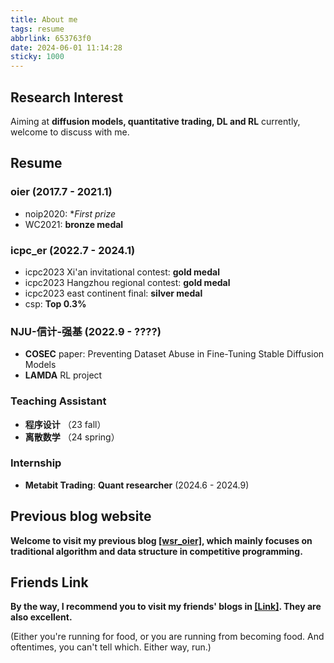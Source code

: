 ```yaml
---
title: About me
tags: resume
abbrlink: 653763f0
date: 2024-06-01 11:14:28
sticky: 1000
---
```


## Research Interest

 Aiming at **diffusion models, quantitative trading, DL and RL** currently, welcome to discuss with me.

## Resume

### **oier** (2017.7 - 2021.1)

- noip2020: **First prize*
- WC2021: **bronze medal**

### **icpc_er** (2022.7 - 2024.1)

- icpc2023 Xi'an invitational contest:  **gold medal**
- icpc2023 Hangzhou regional contest:  **gold medal**
- icpc2023 east continent final:  **silver medal**
- csp: **Top 0.3%**

### **NJU-信计-强基** (2022.9 - ????)

- **COSEC** paper: Preventing Dataset Abuse in Fine-Tuning Stable Diffusion Models
- **LAMDA** RL project

### Teaching Assistant

- **程序设计** （23 fall）
- **离散数学** （24 spring）

### Internship

- **Metabit Trading**: **Quant researcher** (2024.6 - 2024.9)

## Previous blog website

**Welcome to visit my previous blog [[wsr_oier]](https://www.luogu.com.cn/blog/wsr/), which mainly focuses on traditional algorithm and data structure in competitive programming.**

## Friends Link

**By the way, I recommend you to visit my friends' blogs in [[Link]](https://detect.wiki/link/). They are also excellent.**


(Either you're running for food, or you are running from becoming food. And oftentimes, you can't tell which. Either way, run.)